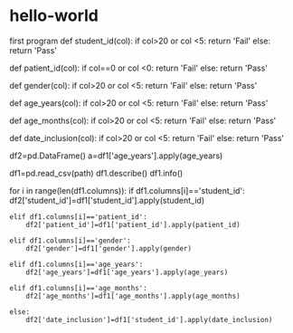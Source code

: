 # hello-world
first program
def student_id(col):
    if col>20 or col <5:
        return 'Fail'
    else:
        return 'Pass'
    

def patient_id(col):
    if col==0 or col <0:
        return 'Fail'
    else:
        return 'Pass'

def gender(col):
    if col>20 or col <5:
        return 'Fail'
    else:
        return 'Pass'
    
def age_years(col):
    if col>20 or col <5:
        return 'Fail'
    else:
        return 'Pass'
    
def age_months(col):
    if col>20 or col <5:
        return 'Fail'
    else:
        return 'Pass'
    
def date_inclusion(col):
    if col>20 or col <5:
        return 'Fail'
    else:
        return 'Pass'

df2=pd.DataFrame()
a=df1['age_years'].apply(age_years)

df1=pd.read_csv(path)
df1.describe()
df1.info()

for i in range(len(df1.columns)):
    if df1.columns[i]=='student_id':
        df2['student_id']=df1['student_id'].apply(student_id)
        
    elif df1.columns[i]=='patient_id':
        df2['patient_id']=df1['patient_id'].apply(patient_id)
    
    elif df1.columns[i]=='gender':
        df2['gender']=df1['gender'].apply(gender)
    
    elif df1.columns[i]=='age_years':
        df2['age_years']=df1['age_years'].apply(age_years)
     
    elif df1.columns[i]=='age_months':
        df2['age_months']=df1['age_months'].apply(age_months)
    
    else: 
        df2['date_inclusion']=df1['student_id'].apply(date_inclusion)
